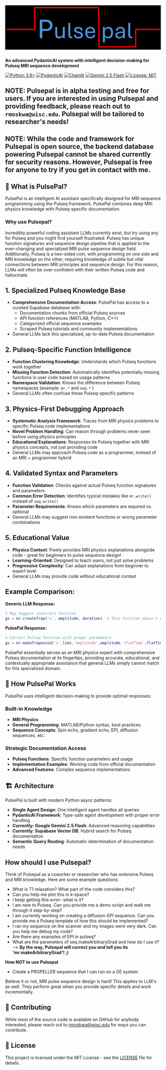# ![Pulsepal Logo](pulsepal.png)

**An advanced PydanticAI system with intelligent decision-making for Pulseq MRI sequence development**

[![Python 3.8+](https://img.shields.io/badge/python-3.8+-blue.svg)](https://www.python.org/downloads/)
[![PydanticAI](https://img.shields.io/badge/PydanticAI-latest-green.svg)](https://ai.pydantic.dev/)
[![Chainlit](https://img.shields.io/badge/Chainlit-2.6.3-orange.svg)](https://chainlit.io/)
[![Gemini 2.5 Flash](https://img.shields.io/badge/Gemini-2.5--flash-purple.svg)](https://ai.google.dev/)
[![License: MIT](https://img.shields.io/badge/License-MIT-yellow.svg)](https://opensource.org/licenses/MIT)

## **NOTE:** Pulsepal is in alpha testing and free for users. If you are interested in using Pulsepal and providing feedback, please reach out to `rmoskwa@wisc.edu`. Pulsepal will be tailored to researcher's needs!
## **NOTE:** While the code and framework for Pulsepal is open source, the backend database powering Pulsepal cannot be shared currently for security reasons. However, Pulsepal is free for anyone to try if you get in contact with me.
## 🚀 What is PulsePal?

PulsePal is an intelligent AI assistant specifically designed for MRI sequence programming using the Pulseq framework. PulsePal combines deep MRI physics knowledge with Pulseq-specific documentation.

### Why use Pulsepal?

Incredibly powerful coding assistant LLMs currently exist, but try using any for Pulseq and you might find yourself frustrated. Pulseq has unique function signatures and sequence design pipeline that is applied to the ever-changing and specialized MRI pulse sequence design field. Additionally, Pulseq is a two-sided coin, with programming on one side and MRI knowledge on the other, requiring knowledge of subtle but vital connections between MRI principles and sequence design. For this reason, LLMs will often be over-confident with their written Pulseq code and hallucinate.

## 1. **Specialized Pulseq Knowledge Base**
- **Comprehensive Documentation Access**: PulsePal has access to a curated Supabase database with:
  - Documentation chunks from official Pulseq sources
  - API function references (MATLAB, Python, C++)
  - Categorized official sequence examples
  - Scraped Pulseq tutorials and community implementations
- General LLMs lack this specialized, up-to-date Pulseq documentation

## 2. **Pulseq-Specific Function Intelligence**
- **Function Clustering Knowledge**: Understands which Pulseq functions work together
- **Missing Function Detection**: Automatically identifies potentially missing functions in user code based on usage patterns
- **Namespace Validation**: Knows the difference between Pulseq namespaces (example: `mr.*` and `seq.*` )
- General LLMs often confuse these Pulseq-specific patterns

## 3. **Physics-First Debugging Approach**
- **Systematic Analysis Framework**: Traces from MRI physics problems to specific Pulseq code implementations
- **Novel Problem Handling**: Can reason through problems never seen before using physics principles
- **Educational Explanations**: Responses tie Pulseq together with MRI physics concepts, not just providing code
- General LLMs may approach Pulseq code as a programmer, instead of an MRI + programmer hybrid

## 4. **Validated Syntax and Parameters**
- **Function Validation**: Checks against actual Pulseq function signatures and parameters
- **Common Error Detection**: Identifies typical mistakes like `mr.write()` instead of `seq.write()`
- **Parameter Requirements**: Knows which parameters are required vs. optional
- General LLMs may suggest non-existent functions or wrong parameter combinations

## 5. **Educational Value**
- **Physics Context**: Freely provides MRI physics explanations alongside code - great for beginners to pulse sequence design!
- **Learning-Oriented**: Designed to teach users, not just solve problems
- **Progressive Complexity**: Can adapt explanations from beginner to expert level
- General LLMs may provide code without educational context

## Example Comparison:

**Generic LLM Response:**
```matlab
% May suggest incorrect function
gx = mr.createTrap('x', amplitude, duration)  % This function doesn't exist!
```

**PulsePal Response:**
```matlab
% Correct Pulseq function with proper parameters
gx = mr.makeTrapezoid('x',lims,'Amplitude',amplitude,'FlatTime',flatTime);
```

PulsePal essentially serves as an MRI physics expert with comprehensive Pulseq documentation at its fingertips, providing accurate, educational, and contextually appropriate assistance that general LLMs simply cannot match for this specialized domain.

## 🧠 How PulsePal Works

PulsePal uses intelligent decision-making to provide optimal responses:

### Built-in Knowledge
- **MRI Physics**
- **General Programming**: MATLAB/Python syntax, best practices
- **Sequence Concepts**: Spin echo, gradient echo, EPI, diffusion sequences, etc.

### Strategic Documentation Access
- **Pulseq Functions**: Specific function parameters and usage
- **Implementation Examples**: Working code from official documentation
- **Advanced Features**: Complex sequence implementations

## 🏗️ Architecture

PulsePal is built with modern Python async patterns:

- **Single Agent Design**: One intelligent agent handles all queries
- **PydanticAI Framework**: Type-safe agent development with proper error handling
- **Currently: Google Gemini 2.5 Flash**: Advanced reasoning capabilities
- **Currently: Supabase Vector DB**: Hybrid search for Pulseq documentation
- **Semantic Query Routing**: Automatic determination of documentation needs

## How should I use Pulsepal?

Think of Pulsepal as a coworker or researcher who has extensive Pulseq and MRI knowledge. Here are some example questions:
- What is T1 relaxation? What part of the code considers this?
- Can you help me plot this in k-space?
- I keep getting this error- what is it?
- I am new to Pulseq. Can you provide me a demo script and walk me through it step-by-step?
- I am currently working on creating a diffusion-EPI sequence. Can you provide me a Pulseq template of how this should be implemented?
- I ran my sequence on the scanner and my images were very dark. Can you help me debug my code?
- Are there any examples of EPI in pulseq?
- What are the parameters of seq.makeArbitraryGrad and how do I use it? --> **By the way, Pulsepal will correct you and tell you its 'mr.makeArbitraryGrad'! ;)**

**How NOT to use Pulsepal**
- Create a PROPELLER sequence that I can run on a GE system.

Believe it or not, MRI pulse sequence design is hard! This applies to LLM's as well. They perform great when you provide specific details and work incrementally.

## 🤝 Contributing

While most of the source code is available on GitHub for anybody interested, please reach out to rmoskwa@wisc.edu for ways you can contribute.

## 📄 License

This project is licensed under the MIT License - see the [LICENSE](LICENSE) file for details.
